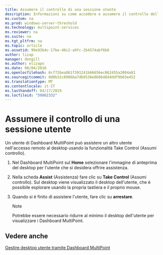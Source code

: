 ```yaml
---
title: Assumere il controllo di una sessione utente
description: Informazioni su come accedere e assumere il controllo della stazione di un altro utente in servizi MultiPoint
ms.custom: na
ms.prod: windows-server-threshold
ms.technology: multipoint-services
ms.reviewer: na
ms.suite: na
ms.tgt_pltfrm: na
ms.topic: article
ms.assetid: 99e93b4c-17be-40c2-a9fc-2b4574abf6b6
author: lizap
manager: dongill
ms.author: elizapo
ms.date: 08/04/2016
ms.openlocfilehash: 6cf72bea861f391241b66656ec062455a2004a81
ms.sourcegitcommit: 0d0b32c8986ba7db9536e0b8648d4ddf9b03e452
ms.translationtype: MT
ms.contentlocale: it-IT
ms.lasthandoff: 04/17/2019
ms.locfileid: "59862332"
---
```

# <a name="take-control-of-a-user-session"></a>Assumere il controllo di una sessione utente
Un utente di Dashboard MultiPoint può assistere un altro utente nell'accesso remoto al desktop usando la funzionalità Take Control (Assumi controllo).  
  
1.  Nel Dashboard MultiPoint sul **Home** selezionare l'immagine di anteprima del desktop per l'utente che si desidera offrire assistenza.  
  
2.  Nella scheda **Assist** (Assistenza) fare clic su **Take Control** (Assumi controllo). Sul desktop viene visualizzato il desktop dell'utente, che è possibile esplorare usando la propria tastiera e il proprio mouse.  
  
3.  Quando si è finito di assistere l'utente, fare clic su **arrestare**.  
  
    > [!NOTE]  
    > Potrebbe essere necessario ridurre al minimo il desktop dell'utente per visualizzare i Dashboard MultiPoint.  
  
## <a name="see-also"></a>Vedere anche  
[Gestire desktop utente tramite Dashboard MultiPoint](Manage-User-Desktops-Using-MultiPoint-Dashboard.md)  
  
